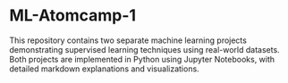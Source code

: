 # ML-Atomcamp-1
This repository contains two separate machine learning projects demonstrating supervised learning techniques using real-world datasets. Both projects are implemented in Python using Jupyter Notebooks, with detailed markdown explanations and visualizations.
